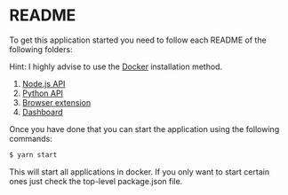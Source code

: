 # README

To get this application started you need to follow each README of the following folders:

Hint: I highly advise to use the [Docker](https://www.docker.com/) installation method.

1. [Node.js API](api/node/README.md)
2. [Python API](api/python/README.md)
3. [Browser extension](apps/browser_extension/README.md)
4. [Dashboard](apps/dashboard/README.md)

Once you have done that you can start the application using the following commands:

```bash
$ yarn start
```

This will start all applications in docker.
If you only want to start certain ones just check the top-level package.json file.
